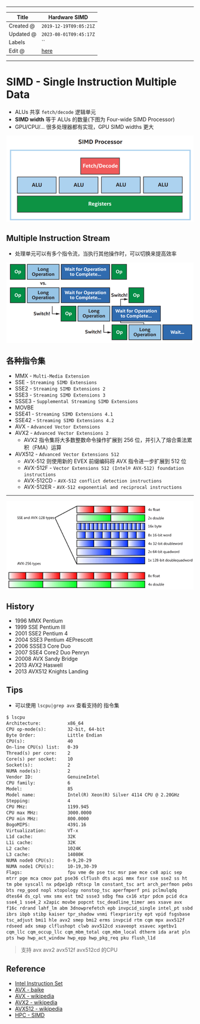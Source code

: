 -----

| Title     | Hardware SIMD                                      |
| --------- | -------------------------------------------------- |
| Created @ | `2019-12-19T09:05:21Z`                             |
| Updated @ | `2023-08-01T09:45:17Z`                             |
| Labels    | \`\`                                               |
| Edit @    | [here](https://github.com/junxnone/xwiki/issues/7) |

-----

# SIMD - Single Instruction Multiple Data

  - ALUs 共享 `fetch/decode` 逻辑单元
  - **SIMD width** 等于 ALUs 的数量(下图为 Four-wide SIMD Processor)
  - GPU/CPU/... 很多处理器都有实现，GPU SIMD widths 更大

![image](media/56a836c7b4077e5a5099e201071bfef44689048d.png)

## Multiple Instruction Stream

  - 处理单元可以有多个指令流，当执行其他操作时，可以切换来提高效率

![image](media/8563ba798797d7817b824f59928470dc0df52ba9.png)

## 各种指令集

  - MMX - `Multi-Media Extension`
  - SSE - `Streaming SIMD Extensions`
  - SSE2 - `Streaming SIMD Extensions 2`
  - SSE3 - `Streaming SIMD Extensions 3`
  - SSSE3 - `Supplemental Streaming SIMD Extensions`
  - MOVBE
  - SSE41 - `Streaming SIMD Extensions 4.1`
  - SSE42 - `Streaming SIMD Extensions 4.2`
  - AVX - `Advanced Vector Extensions`
  - AVX2 - `Advanced Vector Extensions 2`
      - AVX2 指令集将大多数整数命令操作扩展到 256 位，并引入了熔合乘法累积（FMA）运算
  - AVX512 - `Advanced Vector Extensions 512`
      - AVX-512 则使用新的 EVEX 前缀编码将 AVX 指令进一步扩展到 512 位
      - AVX-512F - `Vector Extensions 512 (Intel® AVX-512) foundation
        instructions`
      - AVX-512CD - `AVX-512 conflict detection instructions`
      - AVX-512ER - `AVX-512 exponential and reciprocal instructions`

-----

![image](media/598f1bc573515359427ab0d5503ad7e0879ca6b6.png)

## History

  - 1996 MMX Pentium
  - 1999 SSE Pentium III
  - 2001 SSE2 Pentium 4
  - 2004 SSE3 Pentium 4EPrescott
  - 2006 SSSE3 Core Duo
  - 2007 SSE4 Core2 Duo Penryn
  - 20008 AVX Sandy Bridge
  - 2013 AVX2 Haswell
  - 2013 AVX512 Knights Landing

## Tips

  - 可以使用 `lscpu|grep avx` 查看支持的 指令集

<!-- end list -->

    $ lscpu
    Architecture:          x86_64
    CPU op-mode(s):        32-bit, 64-bit
    Byte Order:            Little Endian
    CPU(s):                40
    On-line CPU(s) list:   0-39
    Thread(s) per core:    2
    Core(s) per socket:    10
    Socket(s):             2
    NUMA node(s):          2
    Vendor ID:             GenuineIntel
    CPU family:            6
    Model:                 85
    Model name:            Intel(R) Xeon(R) Silver 4114 CPU @ 2.20GHz
    Stepping:              4
    CPU MHz:               1199.945
    CPU max MHz:           3000.0000
    CPU min MHz:           800.0000
    BogoMIPS:              4391.16
    Virtualization:        VT-x
    L1d cache:             32K
    L1i cache:             32K
    L2 cache:              1024K
    L3 cache:              14080K
    NUMA node0 CPU(s):     0-9,20-29
    NUMA node1 CPU(s):     10-19,30-39
    Flags:                 fpu vme de pse tsc msr pae mce cx8 apic sep mtrr pge mca cmov pat pse36 clflush dts acpi mmx fxsr sse sse2 ss ht tm pbe syscall nx pdpe1gb rdtscp lm constant_tsc art arch_perfmon pebs bts rep_good nopl xtopology nonstop_tsc aperfmperf pni pclmulqdq dtes64 ds_cpl vmx smx est tm2 ssse3 sdbg fma cx16 xtpr pdcm pcid dca sse4_1 sse4_2 x2apic movbe popcnt tsc_deadline_timer aes xsave avx f16c rdrand lahf_lm abm 3dnowprefetch epb invpcid_single intel_pt ssbd ibrs ibpb stibp kaiser tpr_shadow vnmi flexpriority ept vpid fsgsbase tsc_adjust bmi1 hle avx2 smep bmi2 erms invpcid rtm cqm mpx avx512f rdseed adx smap clflushopt clwb avx512cd xsaveopt xsavec xgetbv1 cqm_llc cqm_occup_llc cqm_mbm_total cqm_mbm_local dtherm ida arat pln pts hwp hwp_act_window hwp_epp hwp_pkg_req pku flush_l1d

> 支持 avx avx2 avx512f avx512cd 的CPU

## Reference

  - [Intel Instruction
    Set](https://software.intel.com/sites/landingpage/IntrinsicsGuide)
  - [AVX -
    baike](https://baike.baidu.com/item/AVX%E6%8C%87%E4%BB%A4%E9%9B%86/8485825?fr=aladdin)
  - [AVX -
    wikipedia](https://en.wikipedia.org/wiki/Advanced_Vector_Extensions)
  - [AVX2 -
    wikipedia](https://en.wikipedia.org/wiki/Advanced_Vector_Extensions#AVX2)
  - [AVX512 - wikipedia](https://en.wikipedia.org/wiki/AVX-512)
  - [HPC - SIMD](https://en.algorithmica.org/hpc/simd/)
